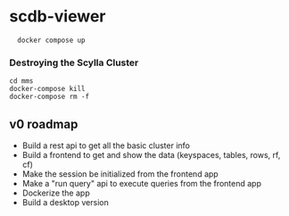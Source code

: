 # scdb-viewer

```
  docker compose up
```

<!-- ```
docker build -t go-env .
docker run -d -p 8000:8000 --net=mms_web -v "$PWD:/app" --name viewer go-env
docker exec -it viewer sh
air
``` -->

### Destroying the Scylla Cluster
```
cd mms
docker-compose kill
docker-compose rm -f
```

## v0 roadmap
- Build a rest api to get all the basic cluster info
- Build a frontend to get and show the data (keyspaces, tables, rows, rf, cf)
- Make the session be initialized from the frontend app
- Make a "run query" api to execute queries from the frontend app
- Dockerize the app
- Build a desktop version